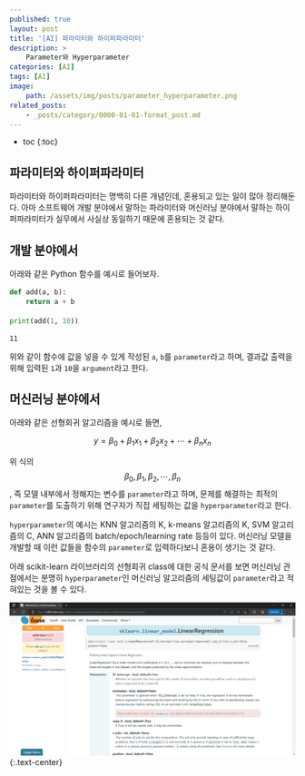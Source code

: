 ```yaml
---
published: true
layout: post
title: '[AI] 파라미터와 하이퍼파라미터'
description: >
    Parameter와 Hyperparameter
categories: [AI]
tags: [AI]
image:
    path: /assets/img/posts/parameter_hyperparameter.png
related_posts:
    - _posts/category/0000-01-01-format_post.md
---
```

* toc
{:toc}

## 파라미터와 하이퍼파라미터

파라미터와 하이퍼파라미터는 명백히 다른 개념인데, 혼용되고 있는 일이 많아 정리해둔다. 아마 소프트웨어 개발 분야에서 말하는 파라미터와 머신러닝 분야에서 말하는 하이퍼파라미터가 실무에서 사실상 동일하기 때문에 혼용되는 것 같다.  

## 개발 분야에서

아래와 같은 Python 함수를 예시로 들어보자.  

```python
def add(a, b):
    return a + b

print(add(1, 10))
```
```
11
```

위와 같이 함수에 값을 넣을 수 있게 작성된 `a`, `b`를 `parameter`라고 하며, 결과값 출력을 위해 입력된 `1`과 `10`을 `argument`라고 한다.  

## 머신러닝 분야에서

아래와 같은 선형회귀 알고리즘을 예시로 들면, 

$$y = \beta_{0} + \beta_{1}x_{1} + \beta_{2}x_{2} + \cdots + \beta_{n}x_{n}$$

위 식의 $$\beta_{0}, \beta_{1}, \beta_{2}, \cdots, \beta_{n}$$, 즉 모델 내부에서 정해지는 변수를 `parameter`라고 하며, 문제를 해결하는 최적의 `parameter`를 도출하기 위해 연구자가 직접 세팅하는 값을 `hyperparameter`라고 한다.  

`hyperparameter`의 예시는 KNN 알고리즘의 K, k-means 알고리즘의 K, SVM 알고리즘의 C, ANN 알고리즘의 batch/epoch/learning rate 등등이 있다. 머신러닝 모델을 개발할 때 이런 값들을 함수의 `parameter`로 입력하다보니 혼용이 생기는 것 같다.  

아래 scikit-learn 라이브러리의 선형회귀 class에 대한 공식 문서를 보면 머신러닝 관점에서는 분명히 `hyperparameter`인 머신러닝 알고리즘의 세팅값이 `parameter`라고 적혀있는 것을 볼 수 있다.  

![sklearn_example](/assets/img/posts/sklearn_example.png)
{:.text-center}